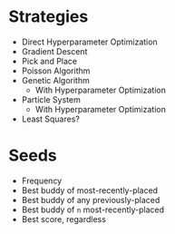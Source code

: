 # Strategies
- Direct Hyperparameter Optimization
- Gradient Descent
- Pick and Place
- Poisson Algorithm
- Genetic Algorithm
    - With Hyperparameter Optimization
- Particle System
    - With Hyperparameter Optimization
- Least Squares?

# Seeds
- Frequency
- Best buddy of most-recently-placed
- Best buddy of any previously-placed
- Best buddy of `n` most-recently-placed
- Best score, regardless
